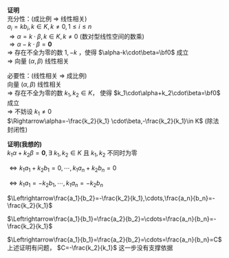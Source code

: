 **证明**  
充分性：(成比例 $\Rightarrow$ 线性相关)  
 $a_i=kb_i,k\in K,k\neq0,1\le i\le n$   
 $\Rightarrow\alpha=k\cdot\beta,k\in K,k\neq0$  (数对型线性空间的数乘)  
 $\Rightarrow\alpha-k\cdot\beta=\mathbf0$   
 $\Rightarrow$ 存在不全为零的数 $1,-k$ ，使得 $\alpha-k\cdot\beta=\bf0$ 成立  
 $\Rightarrow$ 向量 $(\alpha,\beta)$ 线性相关  
  
必要性：(线性相关 $\Rightarrow$ 成比例)  
向量 $(\alpha,\beta)$ 线性相关  
 $\Rightarrow$ 存在不全为零的数 $k_1,k_2\in K，$ 使得 $k_1\cdot\alpha+k_2\cdot\beta=\bf0$ 成立  
 $\Rightarrow$ 不妨设 $k_1\neq0$   
 $\Rightarrow\alpha=-\frac{k_2}{k_1}  
\cdot\beta,-\frac{k_2}{k_1}\in K$ (除法封闭性)  
  
**证明(我想的)**  
 $k_1\alpha+k_2\beta=\mathbf0,\exists\ k_1,k_2\in K$ 且 $k_1,k_2$ 不同时为零  
  
 $\Leftrightarrow k_1a_1+k_2b_1=0,\cdots,k_1a_n+k_2b_n=0$   
  
 $\Leftrightarrow k_1a_1=-k_2b_1,\cdots,k_1a_n=-k_2b_n$   
  
 $\Leftrightarrow\frac{a_1}{b_2}=-\frac{k_2}{k_1},\cdots,\frac{a_n}{b_n}=-\frac{k_2}{k_1}$   
  
 $\Leftrightarrow\frac{a_1}{b_1}=\frac{a_2}{b_2}=\cdots=\frac{a_n}{b_n}=-\frac{k_2}{k_1}$   
  
 $\Leftrightarrow\frac{a_1}{b_1}=\frac{a_2}{b_2}=\cdots=\frac{a_n}{b_n}=C$   
上述证明有问题， $C=-\frac{k_2}{k_1}$ 这一步没有支撑依据  
